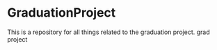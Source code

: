 # GraduationProject
This is a repository for all things related to the graduation project.
grad project